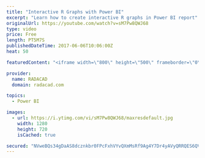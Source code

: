 ```yaml
---
title: "Interactive R Graphs with Power BI"
excerpt: "Learn how to create interactive R graphs in Power BI report"
originalUrl: https://youtube.com/watch?v=sM7Pw8QWJ68
type: video
price: Free
length: PT5M7S
publishedDateTime: 2017-06-06T10:06:00Z
heat: 50

featuredContent: "<iframe width=\"800\" height=\"500\" frameborder=\"0\" src=\"https://www.youtube.com/embed/sM7Pw8QWJ68\" allow=\"accelerometer; autoplay; encrypted-media; gyroscope; picture-in-picture\" allowfullscreen></iframe>"

provider:
  name: RADACAD
  domain: radacad.com

topics:
  - Power BI

images:
  - url: https://i.ytimg.com/vi/sM7Pw8QWJ68/maxresdefault.jpg
    width: 1280
    height: 720
    isCached: true

secured: "NVweBQs34gDaAS8dcznkbr0FPcFxhVYvQXmMsRf9Ag4Y7Dr4yAVyQRRQES6QVZdIFaNxtWFQmlH7tAyfZe0559VujL1E3vLG+NPfKNTZnQENdOxlMzq13rT0Aawz1WYFtD06dvIxNUg3MjmRJgAkGawyVWNQuLkm0Eu6PxmUtNcDAg1hlAhbWZMb3hyFBAJOlfglyVGPZfSZPtUhQIZWuATrGVRygE7lFmyZB26JflYeZNhh+AFD/Zjk9o12J0eCUHjJrG0ZJ8I/i4LKHfSv8TCiPisOLU7Ht3DjE/CaevOtHPhhRh0y7069iIFKW+3Z7cednrlOKDYGRxg3o23HcKXoj+DeHV3AZVG6cCJ56tscL9FPIOgY9fZyqGjc/wiW71djYNOcx/ORt32NBzyGukXs1AT8yVySVKNHifXNICE=;lMpCFwCqSLRfCl0QpOswtw=="
---
```


